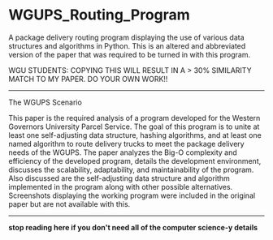 # WGUPS_Routing_Program
A package delivery routing program displaying the use of various data structures and algorithms in Python.
This is an altered and abbreviated version of the paper that was required to be turned in with this program.

WGU STUDENTS: COPYING THIS WILL RESULT IN A > 30% SIMILARITY MATCH TO MY PAPER. DO YOUR OWN WORK!!

----------

The WGUPS Scenario

  This paper is the required analysis of a program developed for the Western Governors University Parcel Service. The goal of this program is to unite at least one self-adjusting data structure, hashing algorithms, and at least one named algorithm to route delivery trucks to meet the package delivery needs of the WGUPS. The paper analyzes the Big-O complexity and efficiency of the developed program, details the development environment, discusses the scalability, adaptability, and maintainability of the program. Also discussed are the self-adjusting data structure and algorithm implemented in the program along with other possible alternatives. Screenshots displaying the working program were included in the original paper but are not available with this.

----------

******stop reading here if you don't need all of the computer science-y details******


